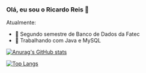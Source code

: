 ### Olá, eu sou o Ricardo Reis 👋

Atualmente:
- 🔭 Segundo semestre de Banco de Dados da Fatec
- 🌱 Trabalhando com Java e MySQL

[![Anurag's GitHub stats](https://github-readme-stats.vercel.app/api?username=RicardoReis5&count_private=true&show_icons=true&theme=synthwave)](https://github.com/RicardoReis5/github-readme-stats)

[![Top Langs](https://github-readme-stats.vercel.app/api/top-langs/?username=RicardoReis5&hide_progress=true&theme=synthwave)](https://github.com/RicardoReis5/github-readme-stats)
